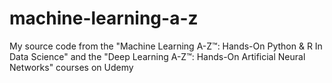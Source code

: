 # machine-learning-a-z
My source code from the "Machine Learning A-Z™: Hands-On Python & R In Data Science" and the "Deep Learning A-Z™: Hands-On Artificial Neural Networks" courses on Udemy
